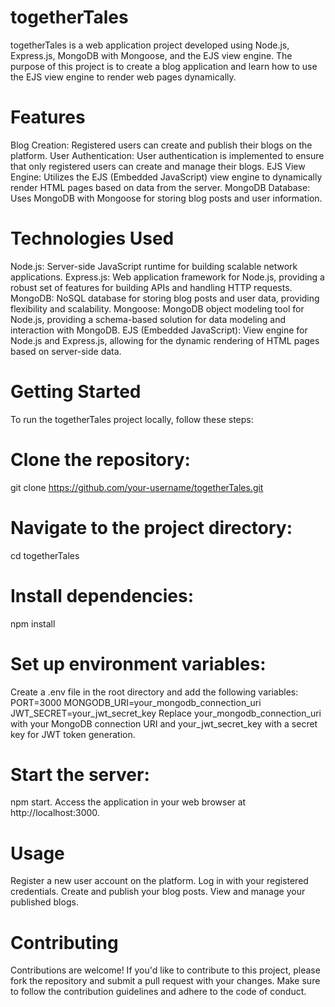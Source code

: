 # togetherTales
togetherTales is a web application project developed using Node.js, Express.js, MongoDB with Mongoose, and the EJS view engine. The purpose of this project is to create a blog application and learn how to use the EJS view engine to render web pages dynamically.

# Features
Blog Creation: Registered users can create and publish their blogs on the platform.
User Authentication: User authentication is implemented to ensure that only registered users can create and manage their blogs.
EJS View Engine: Utilizes the EJS (Embedded JavaScript) view engine to dynamically render HTML pages based on data from the server.
MongoDB Database: Uses MongoDB with Mongoose for storing blog posts and user information.
# Technologies Used
Node.js: Server-side JavaScript runtime for building scalable network applications.
Express.js: Web application framework for Node.js, providing a robust set of features for building APIs and handling HTTP requests.
MongoDB: NoSQL database for storing blog posts and user data, providing flexibility and scalability.
Mongoose: MongoDB object modeling tool for Node.js, providing a schema-based solution for data modeling and interaction with MongoDB.
EJS (Embedded JavaScript): View engine for Node.js and Express.js, allowing for the dynamic rendering of HTML pages based on server-side data.
# Getting Started
To run the togetherTales project locally, follow these steps:

# Clone the repository:
git clone https://github.com/your-username/togetherTales.git
# Navigate to the project directory:
cd togetherTales
# Install dependencies:
npm install
# Set up environment variables:
Create a .env file in the root directory and add the following variables:
PORT=3000 
MONGODB_URI=your_mongodb_connection_uri
JWT_SECRET=your_jwt_secret_key
Replace your_mongodb_connection_uri with your MongoDB connection URI and your_jwt_secret_key with a secret key for JWT token generation.

# Start the server:
npm start.
Access the application in your web browser at http://localhost:3000.

# Usage
Register a new user account on the platform.
Log in with your registered credentials.
Create and publish your blog posts.
View and manage your published blogs.
# Contributing
Contributions are welcome! If you'd like to contribute to this project, please fork the repository and submit a pull request with your changes. 
Make sure to follow the contribution guidelines and adhere to the code of conduct.
